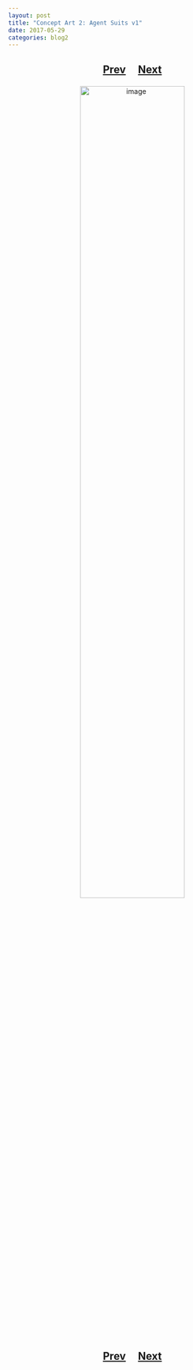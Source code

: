```yaml
---
layout: post
title: "Concept Art 2: Agent Suits v1"
date: 2017-05-29
categories: blog2
---
```


<h2>
  <p style="text-align:center;">
    <a href="/wingsofthechorus/archive/2017/05/27/conceptart1">Prev</a>
    &nbsp;&nbsp;&nbsp;
    <a href="/wingsofthechorus/archive/2017/06/21/conceptart3">Next</a>
  </p>
</h2>

<p style="text-align:center;">
  <img src="/wingsofthechorus/images/conceptart/ca2.png" width="65%" alt="image"/>
</p>

<h2>
  <p style="text-align:center;">
    <a href="/wingsofthechorus/archive/2017/05/27/conceptart1">Prev</a>
    &nbsp;&nbsp;&nbsp;
    <a href="/wingsofthechorus/archive/2017/06/21/conceptart3">Next</a>
  </p>
</h2>
